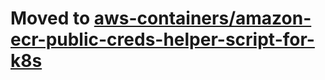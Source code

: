 # Moved to [aws-containers/amazon-ecr-public-creds-helper-script-for-k8s](https://github.com/aws-containers/amazon-ecr-public-creds-helper-script-for-k8s)
